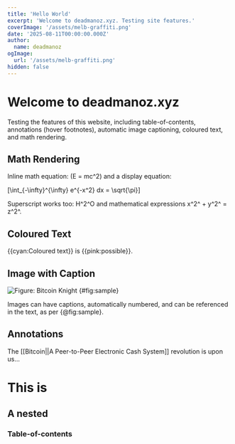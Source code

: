 ```yaml
---
title: 'Hello World'
excerpt: 'Welcome to deadmanoz.xyz. Testing site features.'
coverImage: '/assets/melb-graffiti.png'
date: '2025-08-11T00:00:00.000Z'
author:
  name: deadmanoz
ogImage:
  url: '/assets/melb-graffiti.png'
hidden: false
---
```


# Welcome to deadmanoz.xyz

Testing the features of this website, including table-of-contents, annotations (hover footnotes), automatic image captioning, coloured text, and math rendering.

## Math Rendering

Inline math equation: \(E = mc^2\) and a display equation:

\[\int_{-\infty}^{\infty} e^{-x^2} dx = \sqrt{\pi}\]

Superscript works too: H^2^O and mathematical expressions x^2^ + y^2^ = z^2^.

## Coloured Text

{{cyan:Coloured text}} is {{pink:possible}}.

## Image with Caption

![Figure: Bitcoin Knight](/assets/bitcoin_knight.png) {#fig:sample}

Images can have captions, automatically numbered, and can be referenced in the text, as per {@fig:sample}.

## Annotations

The [[Bitcoin||A Peer-to-Peer Electronic Cash System]] revolution is upon us...

# This is

## A nested

### Table-of-contents